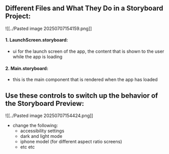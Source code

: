 
## Different Files and What They Do in a Storyboard Project:

![[../Pasted image 20250707154159.png]]


#### 1\. LaunchScreen.storyboard:
- ui for the launch screen of the app, the content that is shown to the user while the app is loading
#### 2\. Main.storyboard:
- this is the main component that is rendered when the app has loaded

## Use these controls to switch up the behavior of the Storyboard Preview:

![[../Pasted image 20250707154424.png]]
- change the following:
	- accessibility settings
	- dark and light mode
	- iphone model (for different aspect ratio screens)
	- etc etc